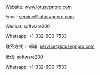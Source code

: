Website: www.lotusvpnpro.com

Email: service@lotusvpnpro.com

Wechat: software200

Whatsapp: +1-332-600-7533


联系方式：
邮箱: service@lotusvpnpro.com

微信: software200

Whatsapp: +1-332-600-7533
